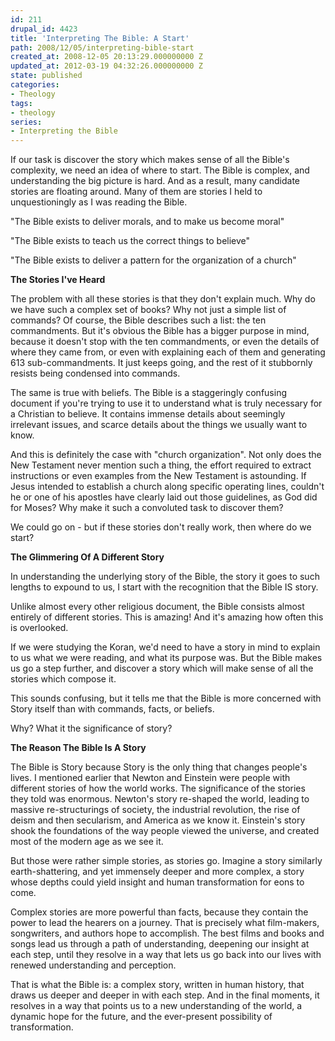 ```yaml
---
id: 211
drupal_id: 4423
title: 'Interpreting The Bible: A Start'
path: 2008/12/05/interpreting-bible-start
created_at: 2008-12-05 20:13:29.000000000 Z
updated_at: 2012-03-19 04:32:26.000000000 Z
state: published
categories:
- Theology
tags:
- theology
series:
- Interpreting the Bible
---
```

If our task is discover the story which makes sense of all the Bible's complexity, we need an idea of where to start. The Bible is complex, and understanding the big picture is hard. And as a result, many candidate stories are floating around. Many of them are stories I held to unquestioningly as I was reading the Bible.

"The Bible exists to deliver morals, and to make us become moral"

"The Bible exists to teach us the correct things to believe"

"The Bible exists to deliver a pattern for the organization of a church"

<strong>
</strong>

<strong>The Stories I've Heard</strong>

The problem with all these stories is that they don't explain much. Why do we have such a complex set of books? Why not just a simple list of commands? Of course, the Bible describes such a list: the ten commandments. But it's obvious the Bible has a bigger purpose in mind, because it doesn't stop with the ten commandments, or even the details of where they came from, or even with explaining each of them and generating 613 sub-commandments. It just keeps going, and the rest of it stubbornly resists being condensed into commands.

The same is true with beliefs. The Bible is a staggeringly confusing document if you're trying to use it to understand what is truly necessary for a Christian to believe. It contains immense details about seemingly irrelevant issues, and scarce details about the things we usually want to know.

And this is definitely the case with "church organization". Not only does the New Testament never mention such a thing, the effort required to extract instructions or even examples from the New Testament is astounding. If Jesus intended to establish a church along specific operating lines, couldn't he or one of his apostles have clearly laid out those guidelines, as God did for Moses? Why make it such a convoluted task to discover them?

We could go on - but if these stories don't really work, then where do we start?

<strong>The Glimmering Of A Different Story</strong>

In understanding the underlying story of the Bible, the story it goes to such lengths to expound to us, I start with the recognition that the Bible IS story.

Unlike almost every other religious document, the Bible consists almost entirely of different stories. This is amazing! And it's amazing how often this is overlooked.

If we were studying the Koran, we'd need to have a story in mind to explain to us what we were reading, and what its purpose was. But the Bible makes us go a step further, and discover a story which will make sense of all the stories which compose it.

This sounds confusing, but it tells me that the Bible is more concerned with Story itself than with commands, facts, or beliefs.

Why? What it the significance of story?

<strong>The Reason The Bible Is A Story</strong>

The Bible is Story because Story is the only thing that changes people's lives. I mentioned earlier that Newton and Einstein were people with different stories of how the world works. The significance of the stories they told was enormous. Newton's story re-shaped the world, leading to massive re-structurings of society, the industrial revolution, the rise of deism and then secularism, and America as we know it. Einstein's story shook the foundations of the way people viewed the universe, and created most of the modern age as we see it.

But those were rather simple stories, as stories go. Imagine a story similarly earth-shattering, and yet immensely deeper and more complex, a story whose depths could yield insight and human transformation for eons to come.

Complex stories are more powerful than facts, because they contain the power to lead the hearers on a journey. That is precisely what film-makers, songwriters, and authors hope to accomplish. The best films and books and songs lead us through a path of understanding, deepening our insight at each step, until they resolve in a way that lets us go back into our lives with renewed understanding and perception.

That is what the Bible is: a complex story, written in human history, that draws us deeper and deeper in with each step. And in the final moments, it resolves in a way that points us to a new understanding of the world, a dynamic hope for the future, and the ever-present possibility of transformation.
